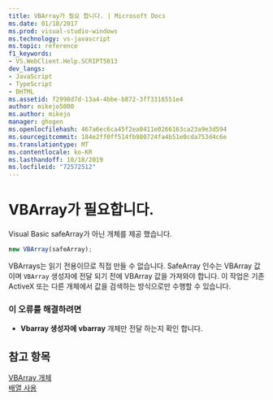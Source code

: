 ```yaml
---
title: VBArray가 필요 합니다. | Microsoft Docs
ms.date: 01/18/2017
ms.prod: visual-studio-windows
ms.technology: vs-javascript
ms.topic: reference
f1_keywords:
- VS.WebClient.Help.SCRIPT5013
dev_langs:
- JavaScript
- TypeScript
- DHTML
ms.assetid: f2998d7d-13a4-4bbe-b872-3ff3316551e4
author: mikejo5000
ms.author: mikejo
manager: ghogen
ms.openlocfilehash: 467a6ec6ca45f2ea0411e0266163ca23a9e3d594
ms.sourcegitcommit: 184e2ff0ff514fb980724fa4b51e0cda753d4c6e
ms.translationtype: MT
ms.contentlocale: ko-KR
ms.lasthandoff: 10/18/2019
ms.locfileid: "72572512"
---
```

# <a name="vbarray-expected"></a>VBArray가 필요합니다.
Visual Basic safeArray가 아닌 개체를 제공 했습니다.  
  
```js
new VBArray(safeArray);  
```  
  
 VBArrays는 읽기 전용이므로 직접 만들 수 없습니다. SafeArray 인수는 VBArray 값 이며 `VBArray` 생성자에 전달 되기 전에 VBArray 값을 가져와야 합니다. 이 작업은 기존 ActiveX 또는 다른 개체에서 값을 검색하는 방식으로만 수행할 수 있습니다.  
  
### <a name="to-correct-this-error"></a>이 오류를 해결하려면  
  
- **Vbarray 생성자에** **vbarray** 개체만 전달 하는지 확인 합니다.  
  
## <a name="see-also"></a>참고 항목  
 [VBArray 개체](../../javascript/reference/vbarray-object-javascript.md)   
 [배열 사용](../../javascript/advanced/using-arrays-javascript.md)